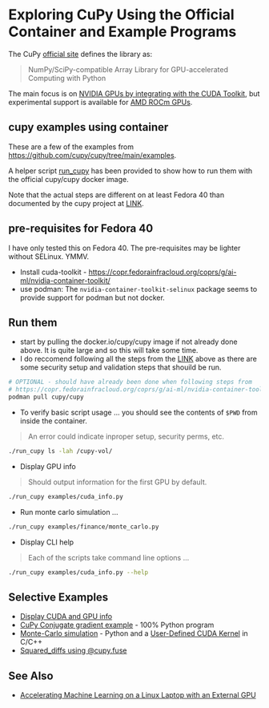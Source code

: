 # Exploring CuPy Using the Official Container and Example Programs

The CuPy [official site](https://cupy.dev/) defines the library as:
> NumPy/SciPy-compatible Array Library for GPU-accelerated Computing with Python

The main focus is on [NVIDIA GPUs by integrating with the CUDA Toolkit](https://docs.cupy.dev/en/v13.3.0/install.html#requirements),
but experimental support is available for [AMD ROCm GPUs](https://docs.cupy.dev/en/v13.3.0/install.html#using-cupy-on-amd-gpu-experimental).

## cupy examples using container
These are a few of the examples from https://github.com/cupy/cupy/tree/main/examples.

A helper script [run_cupy](./run_cupy) has been provided to show how to run them
with the official cupy/cupy docker image.

Note that the actual steps are different on at least Fedora 40 than documented
by the cupy project at [LINK](https://github.com/cupy/cupy?tab=readme-ov-file#docker).

## pre-requisites for Fedora 40
I have only tested this on Fedora 40. The pre-requisites may be lighter without SELinux. YMMV.

* Install cuda-toolkit - https://copr.fedorainfracloud.org/coprs/g/ai-ml/nvidia-container-toolkit/
* use podman: The `nvidia-container-toolkit-selinux` package seems to provide support for podman but not docker.

## Run them

* start by pulling the docker.io/cupy/cupy image if not already done above. It is quite large and so this will take some time.
* I do reccomend following all the steps from the [LINK](https://copr.fedorainfracloud.org/coprs/g/ai-ml/nvidia-container-toolkit/)
above as there are some security setup and validation steps that shouild be run.

```bash
# OPTIONAL - should have already been done when following steps from
# https://copr.fedorainfracloud.org/coprs/g/ai-ml/nvidia-container-toolkit/
podman pull cupy/cupy
```

* To verify basic script usage ... you should see the contents of `$PWD` from inside the container.
> An error could indicate inproper setup, security perms, etc.

```bash
./run_cupy ls -lah /cupy-vol/
```

* Display GPU info

> Should output information for the first GPU by default.

```bash
./run_cupy examples/cuda_info.py
```

* Run monte carlo simulation ...
```bash
./run_cupy examples/finance/monte_carlo.py
```

* Display CLI help
> Each of the scripts take command line options ...

```bash
./run_cupy examples/cuda_info.py --help
```

## Selective Examples

* [Display CUDA and GPU info](./examples/cuda_info.py)
* [CuPy Conjugate gradient example](./examples/cg/cg.py) - 100% Python program
* [Monte-Carlo simulation](./examples/finance/monte_carlo.py) - Python and a [User-Defined CUDA Kernel](https://docs.cupy.dev/en/stable/user_guide/kernel.html) in C/C++
* [Squared_diffs using @cupy.fuse](./examples/fuse/fused_squared_diffs.py)

## See Also

* [Accelerating Machine Learning on a Linux Laptop with an External GPU](https://developer.nvidia.com/blog/accelerating-machine-learning-on-a-linux-laptop-with-an-external-gpu/)
